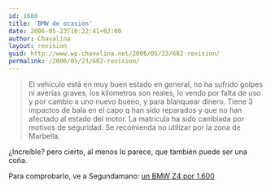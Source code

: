 ```yaml
---
id: 1688
title: 'BMW de ocasión'
date: 2006-05-23T10:22:41+02:00
author: Chavalina
layout: revision
guid: http://www.wp.chavalina.net/2006/05/23/682-revision/
permalink: /2006/05/23/682-revision/
---
```

> El vehiculo está en muy buen estado en general, no ha sufrido golpes ni aver&iacute;as graves, los kilometros son reales, lo vendo por falta de uso y por cambio a uno nuevo bueno, y para blanquear dinero. Tiene 3 impactos de bala en el capo q han sido reparados y que no han afectado al estado del motor. La matricula ha sido cambiada por motivos de seguridad. Se recomienda no utilizar por la zona de Marbella.

&iquest;Incre&iacute;ble? pero cierto, al menos lo parece, que también puede ser una co&ntilde;a.

Para comprobarlo, ve a Segundamano: <a href="http://coches.segundamano.es/fichaI.cfm?id=12038783" target="_blank">un BMW Z4 por 1.600</p>